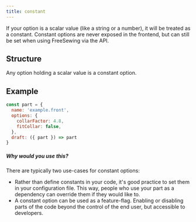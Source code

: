```yaml
---
title: constant
---
```


If your option is a scalar value (like a string or a number),
it will be treated as a constant. Constant options are never
exposed in the frontend, but can still be set when using FreeSewing
via the API.

## Structure

Any option holding a scalar value is a constant option.

## Example

```js
const part = {
  name: 'example.front',
  options: {
    collarFactor: 4.8,
    fitCollar: false,
  },
  draft: ({ part }) => part
}
```

<Tip>

##### Why would you use this?

There are typically two use-cases for constant options:

- Rather than define constants in your code, it's good practice to set
  them in your configuration file. This way, people who use your
  part as a dependency can override them if they would like to.
- A constant option can be used as a feature-flag. Enabling or disabling
  parts of the code beyond the control of the end user, but accessible to
  developers.

</Tip>
